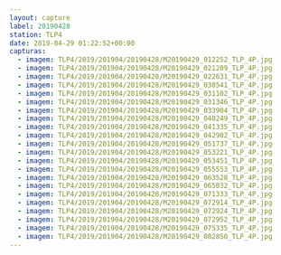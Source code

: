```yaml
---
layout: capture
label: 20190428
station: TLP4
date: 2019-04-29 01:22:52+00:00
capturas:
  - imagem: TLP4/2019/201904/20190428/M20190429_012252_TLP_4P.jpg
  - imagem: TLP4/2019/201904/20190428/M20190429_021209_TLP_4P.jpg
  - imagem: TLP4/2019/201904/20190428/M20190429_022631_TLP_4P.jpg
  - imagem: TLP4/2019/201904/20190428/M20190429_030541_TLP_4P.jpg
  - imagem: TLP4/2019/201904/20190428/M20190429_031102_TLP_4P.jpg
  - imagem: TLP4/2019/201904/20190428/M20190429_031346_TLP_4P.jpg
  - imagem: TLP4/2019/201904/20190428/M20190429_033904_TLP_4P.jpg
  - imagem: TLP4/2019/201904/20190428/M20190429_040249_TLP_4P.jpg
  - imagem: TLP4/2019/201904/20190428/M20190429_041335_TLP_4P.jpg
  - imagem: TLP4/2019/201904/20190428/M20190429_042902_TLP_4P.jpg
  - imagem: TLP4/2019/201904/20190428/M20190429_051737_TLP_4P.jpg
  - imagem: TLP4/2019/201904/20190428/M20190429_053221_TLP_4P.jpg
  - imagem: TLP4/2019/201904/20190428/M20190429_053451_TLP_4P.jpg
  - imagem: TLP4/2019/201904/20190428/M20190429_055553_TLP_4P.jpg
  - imagem: TLP4/2019/201904/20190428/M20190429_063528_TLP_4P.jpg
  - imagem: TLP4/2019/201904/20190428/M20190429_065032_TLP_4P.jpg
  - imagem: TLP4/2019/201904/20190428/M20190429_071333_TLP_4P.jpg
  - imagem: TLP4/2019/201904/20190428/M20190429_072914_TLP_4P.jpg
  - imagem: TLP4/2019/201904/20190428/M20190429_072924_TLP_4P.jpg
  - imagem: TLP4/2019/201904/20190428/M20190429_072952_TLP_4P.jpg
  - imagem: TLP4/2019/201904/20190428/M20190429_075335_TLP_4P.jpg
  - imagem: TLP4/2019/201904/20190428/M20190429_082850_TLP_4P.jpg
---
```


